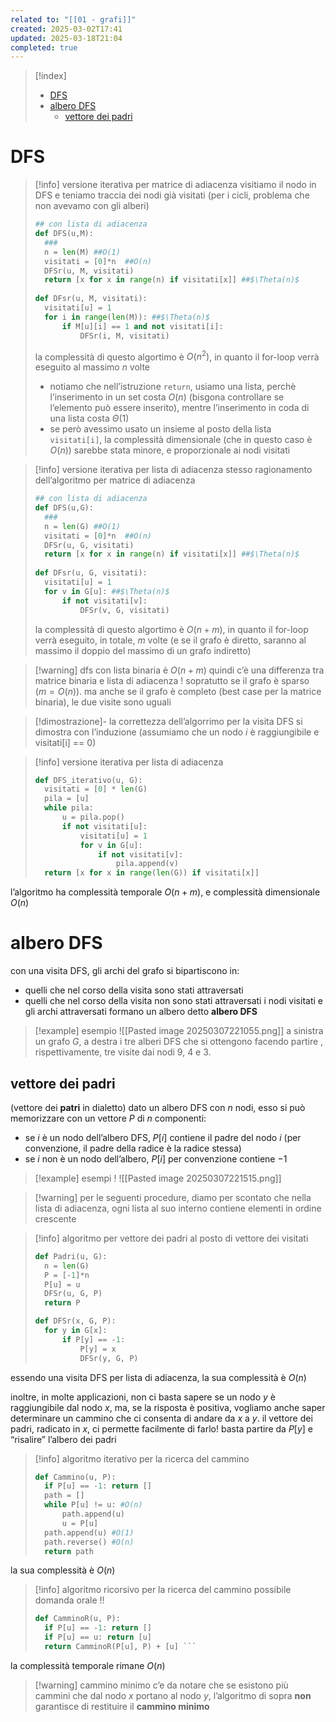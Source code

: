 ```yaml
---
related to: "[[01 - grafi]]"
created: 2025-03-02T17:41
updated: 2025-03-18T21:04
completed: true
---
```

>[!index]
>- [DFS](#DFS)
>- [albero DFS](#albero%20DFS)
>	- [vettore dei padri](#vettore%20dei%20padri)
# DFS
>[!info] versione iterativa per matrice di adiacenza
visitiamo il nodo in DFS e teniamo traccia dei nodi già visitati (per i cicli, problema che non avevamo con gli alberi)
>```python
>## con lista di adiacenza
>def DFS(u,M):
>	###
>	n = len(M) ##O(1)
>	visitati = [0]*n  ##O(n)
>	DFSr(u, M, visitati)	
>	return [x for x in range(n) if visitati[x]] ##$\Theta(n)$
>	
>def DFsr(u, M, visitati):
>	visitati[u] = 1
>	for i in range(len(M)): ##$\Theta(n)$
>		if M[u][i] == 1 and not visitati[i]:
>			DFSr(i, M, visitati)
>```
>la complessità di questo algortimo è $O(n^2)$, in quanto il for-loop verrà eseguito al massimo $n$ volte
>- notiamo che nell’istruzione `return`, usiamo una lista, perchè l’inserimento in un set costa $O(n)$ (bisgona controllare se l’elemento può essere inserito), mentre l’inserimento in coda di una lista costa $\Theta(1)$
>- se però avessimo usato un insieme al posto della lista `visitati[i]`, la complessità dimensionale (che in questo caso è $O(n)$) sarebbe stata minore, e proporzionale ai nodi visitati


>[!info] versione iterativa per lista di adiacenza
stesso ragionamento dell’algoritmo per matrice di adiacenza
>```python
>## con lista di adiacenza
>def DFS(u,G):
>	###
>	n = len(G) ##O(1)
>	visitati = [0]*n  ##O(n)
>	DFSr(u, G, visitati)	
>	return [x for x in range(n) if visitati[x]] ##$\Theta(n)$
>	
>def DFsr(u, G, visitati):
>	visitati[u] = 1
>	for v in G[u]: ##$\Theta(n)$
>		if not visitati[v]:
>			DFSr(v, G, visitati)
>```
>la complessità di questo algortimo è $O(n +m)$, in quanto il for-loop verrà eseguito, in totale, $m$ volte (e se il grafo è diretto, saranno al massimo il doppio del massimo di un grafo indiretto)

>[!warning] dfs con lista binaria è $O(n+m)$
quindi c’è una differenza tra matrice binaria e lista di adiacenza ! sopratutto se il grafo è sparso ($m = O(n)$). ma anche se il grafo è completo (best case per la matrice binaria), le due visite sono uguali

>[!dimostrazione]- la correttezza dell’algorrimo per la visita DFS si dimostra con l’induzione
>(assumiamo che un nodo $i$ è raggiungibile e visitati[i] == 0)

>[!info] versione iterativa per lista di adiacenza
>```python
>def DFS_iterativo(u, G):
>	visitati = [0] * len(G)
>	pila = [u]
>	while pila:
>		u = pila.pop()
>		if not visitati[u]:
>			visitati[u] = 1
>			for v in G[u]:
>				if not visitati[v]:
>					pila.append(v)
>	return [x for x in range(len(G)) if visitati[x]]
>```
l’algoritmo ha complessità temporale $O(n+m)$, e complessità dimensionale $O(n)$
# albero DFS
con una visita DFS, gli archi del grafo si bipartiscono in:
- quelli che nel corso della visita sono stati attraversati
- quelli che nel corso della visita non sono stati attraversati
i nodi visitati e gli archi attraversati formano un albero detto **albero DFS**
>[!example] esempio
![[Pasted image 20250307221055.png]]
a sinistra un grafo $G$, a destra i tre alberi DFS che si ottengono facendo partire , rispettivamente, tre visite dai nodi 9, 4 e 3.
## vettore dei padri
(vettore dei **patri** in dialetto)
dato un albero DFS con $n$ nodi, esso si può memorizzare con un vettore $P$ di $n$ componenti:
- se $i$ è un nodo dell’albero DFS, $P[i]$ contiene il padre del nodo $i$ (per convenzione, il padre della radice è la radice stessa)
- se $i$ non è un nodo dell’albero, $P[i]$ per convenzione contiene $-1$
>[!example] esempi !
![[Pasted image 20250307221515.png]]

>[!warning] per le seguenti procedure, diamo per scontato che nella lista di adiacenza, ogni lista al suo interno contiene elementi in ordine crescente

>[!info] algoritmo per vettore dei padri al posto di vettore dei visitati
>```python
>def Padri(u, G):
>	n = len(G)
>	P = [-1]*n
>	P[u] = u
>	DFSr(u, G, P)
>	return P
>
>def DFSr(x, G, P):
>	for y in G[x]:
>		if P[y] == -1:
>			P[y] = x
>			DFSr(y, G, P)
>```
essendo una visita DFS per lista di adiacenza, la sua complessità è $O(n)$

inoltre, in molte applicazioni, non ci basta sapere se un nodo $y$ è raggiungibile dal nodo $x$, ma, se la risposta è positiva, vogliamo anche saper determinare un cammino che ci consenta di andare da $x$ a $y$. il vettore dei padri, radicato in $x$, ci permette facilmente di farlo! basta partire da $P[y]$ e “risalire” l’albero dei padri
>[!info] algoritmo iterativo per la ricerca del cammino
>```python
>def Cammino(u, P):
>	if P[u] == -1: return []
>	path = []
>	while P[u] != u: #O(n)
>		path.append(u)
>		u = P[u]
>	path.append(u) #O(1)
>	path.reverse() #O(n)
>	return path
>```
la sua complessità è $O(n)$

>[!info] algoritmo ricorsivo per la ricerca del cammino
>possibile domanda orale !!
>```python
>def CamminoR(u, P):
>	if P[u] == -1: return []
>	if P[u] == u: return [u]
>	return CamminoR(P[u], P) + [u] ```
la complessità temporale rimane $O(n)$

>[!warning] cammino minimo
c’e da notare che se esistono più cammini che dal nodo $x$ portano al nodo $y$, l’algoritmo di sopra **non** garantisce di restituire il **cammino minimo**